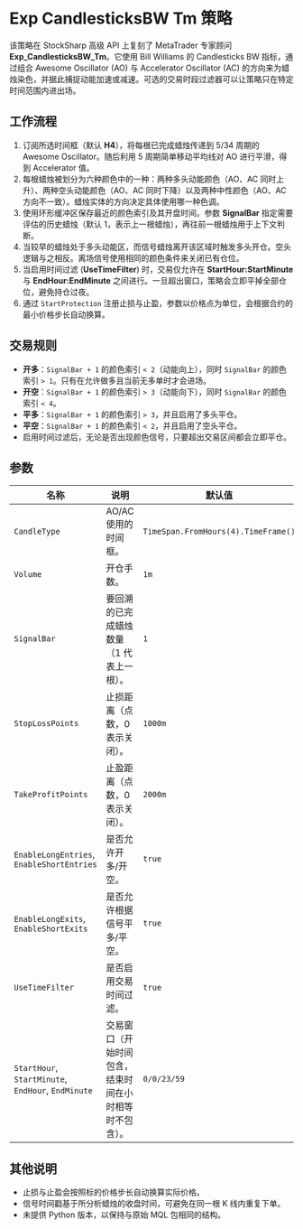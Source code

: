 # Exp CandlesticksBW Tm 策略

该策略在 StockSharp 高级 API 上复刻了 MetaTrader 专家顾问 **Exp_CandlesticksBW_Tm**。它使用 Bill Williams 的 Candlesticks BW 指标，通过组合 Awesome Oscillator (AO) 与 Accelerator Oscillator (AC) 的方向来为蜡烛染色，并据此捕捉动能加速或减速。可选的交易时段过滤器可以让策略只在特定时间范围内进出场。

## 工作流程

1. 订阅所选时间框（默认 **H4**），将每根已完成蜡烛传递到 5/34 周期的 Awesome Oscillator。随后利用 5 周期简单移动平均线对 AO 进行平滑，得到 Accelerator 值。
2. 每根蜡烛被划分为六种颜色中的一种：两种多头动能颜色（AO、AC 同时上升）、两种空头动能颜色（AO、AC 同时下降）以及两种中性颜色（AO、AC 方向不一致）。蜡烛实体的方向决定具体使用哪一种色调。
3. 使用环形缓冲区保存最近的颜色索引及其开盘时间。参数 **SignalBar** 指定需要评估的历史蜡烛（默认 1，表示上一根蜡烛），再往前一根蜡烛用于上下文判断。
4. 当较早的蜡烛处于多头动能区，而信号蜡烛离开该区域时触发多头开仓。空头逻辑与之相反。离场信号使用相同的颜色条件来关闭已有仓位。
5. 当启用时间过滤 (**UseTimeFilter**) 时，交易仅允许在 **StartHour:StartMinute** 与 **EndHour:EndMinute** 之间进行。一旦超出窗口，策略会立即平掉全部仓位，避免持仓过夜。
6. 通过 `StartProtection` 注册止损与止盈，参数以价格点为单位，会根据合约的最小价格步长自动换算。

## 交易规则

- **开多**：`SignalBar + 1` 的颜色索引 `< 2`（动能向上），同时 `SignalBar` 的颜色索引 `> 1`。只有在允许做多且当前无多单时才会进场。
- **开空**：`SignalBar + 1` 的颜色索引 `> 3`（动能向下），同时 `SignalBar` 的颜色索引 `< 4`。
- **平多**：`SignalBar + 1` 的颜色索引 `> 3`，并且启用了多头平仓。
- **平空**：`SignalBar + 1` 的颜色索引 `< 2`，并且启用了空头平仓。
- 启用时间过滤后，无论是否出现颜色信号，只要超出交易区间都会立即平仓。

## 参数

| 名称 | 说明 | 默认值 |
| --- | --- | --- |
| `CandleType` | AO/AC 使用的时间框。 | `TimeSpan.FromHours(4).TimeFrame()` |
| `Volume` | 开仓手数。 | `1m` |
| `SignalBar` | 要回溯的已完成蜡烛数量（1 代表上一根）。 | `1` |
| `StopLossPoints` | 止损距离（点数，0 表示关闭）。 | `1000m` |
| `TakeProfitPoints` | 止盈距离（点数，0 表示关闭）。 | `2000m` |
| `EnableLongEntries`, `EnableShortEntries` | 是否允许开多/开空。 | `true` |
| `EnableLongExits`, `EnableShortExits` | 是否允许根据信号平多/平空。 | `true` |
| `UseTimeFilter` | 是否启用交易时间过滤。 | `true` |
| `StartHour`, `StartMinute`, `EndHour`, `EndMinute` | 交易窗口（开始时间包含，结束时间在小时相等时不包含）。 | `0/0/23/59` |

## 其他说明

- 止损与止盈会按照标的价格步长自动换算实际价格。
- 信号时间戳基于所分析蜡烛的收盘时间，可避免在同一根 K 线内重复下单。
- 未提供 Python 版本，以保持与原始 MQL 包相同的结构。
